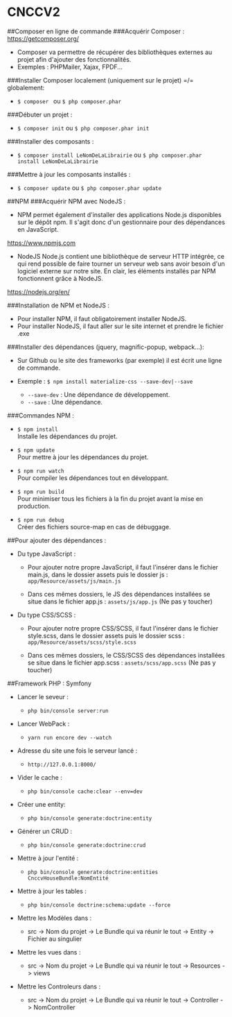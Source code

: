 ﻿# CNCCV2

##Composer en ligne de commande
###Acquérir Composer :
https://getcomposer.org/
* Composer va permettre de récupérer des bibliothèques externes au projet afin d'ajouter des fonctionnalités.
* Exemples : PHPMailer, Xajax, FPDF...

###Installer Composer localement (uniquement sur le projet) =/= globalement:
* `$ composer ` ou `$ php composer.phar `

###Débuter un projet :
* `$ composer init` ou `$ php composer.phar init`

###Installer des composants :
* `$ composer install LeNomDeLaLibrairie` ou `$ php composer.phar install LeNomDeLaLibrairie`

###Mettre à jour les composants installés :
* `$ composer update` ou `$ php composer.phar update`

##NPM
###Acquérir NPM avec NodeJS :
* NPM permet également d'installer des applications Node.js disponibles sur le dépôt npm. Il s'agit donc d'un
gestionnaire pour des dépendances en JavaScript.

https://www.npmjs.com

* NodeJS Node.js contient une bibliothèque de serveur HTTP intégrée, ce qui rend possible de faire tourner un serveur 
web sans avoir besoin d'un logiciel externe sur notre site. En clair, les éléments installés par NPM fonctionnent grâce
à NodeJS.

https://nodejs.org/en/

###Installation de NPM et NodeJS :
* Pour installer NPM, il faut obligatoirement installer NodeJS.
* Pour installer NodeJS, il faut aller sur le site internet et prendre le fichier .exe

###Installer des dépendances (jquery, magnific-popup, webpack...):
* Sur Github ou le site des frameworks (par exemple) il est écrit une ligne de commande.
* Exemple :   `$ npm install materialize-css --save-dev|--save`
   
    * `--save-dev` : Une dépendance de développement.
    * `--save` : Une dépendance.

###Commandes NPM :
* `$ npm install`<br/>
    Installe les dépendances du projet.
    
* `$ npm update` <br/>
Pour mettre à jour les dépendances du projet.

* `$ npm run watch` <br/>
Pour compiler les dépendances tout en développant.

* `$ npm run build`<br/>
Pour minimiser tous les fichiers à la fin du projet avant la mise en production.

* `$ npm run debug`<br/>
Créer des fichiers source-map en cas de débuggage.

##Pour ajouter des dépendances :

* Du type JavaScript : 
    * Pour ajouter notre propre JavaScript, il faut l'insérer dans le fichier main.js, dans le dossier assets puis le
    dossier js : `app/Resource/assets/js/main.js`
    
    * Dans ces mêmes dossiers, le JS des dépendances installées se situe dans le fichier app.js : `assets/js/app.js` (Ne pas y toucher)

* Du type CSS/SCSS :
    * Pour ajouter notre propre CSS/SCSS, il faut l'insérer dans le fichier style.scss, dans le dossier assets puis le
    dossier scss : `app/Resource/assets/scss/style.scss`
    
    * Dans ces mêmes dossiers, le CSS/SCSS des dépendances installées se situe dans le fichier app.scss : `assets/scss/app.scss` (Ne pas y toucher)

##Framework PHP : Symfony

* Lancer le seveur :
    * `php bin/console server:run`

* Lancer WebPack :
    * `yarn run encore dev --watch`

* Adresse du site une fois le serveur lancé :
    * `http://127.0.0.1:8000/`

* Vider le cache :
    * `php bin/console cache:clear --env=dev`

* Créer une entity:
    * `php bin/console generate:doctrine:entity`

* Générer un CRUD :
    * `php bin/console generate:doctrine:crud`
    
* Mettre à jour l'entité :
    * `php bin/console generate:doctrine:entities CnccvHouseBundle:NomEntité`

* Mettre à jour les tables :
    * `php bin/console doctrine:schema:update --force`

* Mettre les Modèles dans :
    * src -> Nom du projet -> Le Bundle qui va réunir le tout -> Entity -> Fichier au singulier

* Mettre les vues dans :
    * src -> Nom du projet -> Le Bundle qui va réunir le tout -> Resources -> views

* Mettre les Controleurs dans :
    * src -> Nom du projet -> Le Bundle qui va réunir le tout -> Controller -> NomController